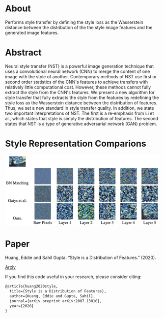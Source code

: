 # About
Performs style transfer by defining the style loss as the Wasserstein distance between the distribution of the the style image features and the generated image features.

# Abstract
Neural style transfer (NST) is a powerful image generation technique that uses a convolutional neural network (CNN) to merge the content of one image with the style of another. Contemporary methods of NST use first or second order statistics of the CNN's features to achieve transfers with relatively little computational cost. However, these methods cannot fully extract the style from the CNN's features. We present a new algorithm for style transfer that fully extracts the style from the features by redefining the style loss as the Wasserstein distance between the distribution of features. Thus, we set a new standard in style transfer quality. In addition, we state two important interpretations of NST. The first is a re-emphasis from Li et al., which states that style is simply the distribution of features. The second states that NST is a type of generative adversarial network (GAN) problem.

# Style Representation Comparions
![style representation](imgs/style_rep.png)

# Paper
Huang, Eddie and Sahil Gupta. “Style is a Distribution of Features.” (2020).

[Arxiv](https://arxiv.org/abs/2007.13010)

If you find this code useful in your research, please consider citing:
```
@article{huang2020style,
  title={Style is a Distribution of Features},
  author={Huang, Eddie and Gupta, Sahil},
  journal={arXiv preprint arXiv:2007.13010},
  year={2020}
}
```

